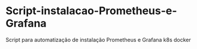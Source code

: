 # Script-instalacao-Prometheus-e-Grafana
Script para automatização de instalação Prometheus e Grafana k8s docker
